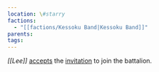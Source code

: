 ```yaml
---
location: \#starry
factions:
  - "[[factions/Kessoku Band|Kessoku Band]]"
parents: 
tags: 
---
```

*[[Lee]]* [accepts](discord://discord.com/channels/1093664259273130084/1093664259273130087/1131582109996302346) the [invitation](discord://discord.com/channels/1093664259273130084/1093664259273130087/1131582048897875978) to join the battalion.
